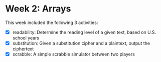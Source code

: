 # Week 2: Arrays

This week included the following 3 activities:

- [x] readability: Determine the reading level of a given text, based on U.S. school years
- [x] substitution: Given a substitution cipher and a plaintext, output the ciphertext
- [x] scrabble: A simple scrabble simulator between two players